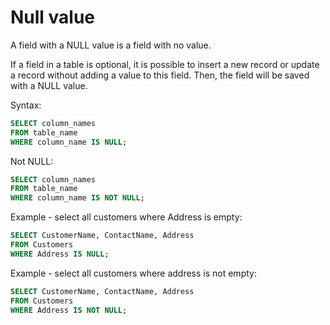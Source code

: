 # Null value
A field with a NULL value is a field with no value.

If a field in a table is optional, it is possible to insert a new record or update a record without adding a value to this field. Then, the field will be saved with a NULL value.

Syntax:
```sql
SELECT column_names
FROM table_name
WHERE column_name IS NULL;
```

Not NULL:
```sql
SELECT column_names
FROM table_name
WHERE column_name IS NOT NULL;
```

Example - select all customers where Address is empty:
```sql
SELECT CustomerName, ContactName, Address
FROM Customers
WHERE Address IS NULL;
```

Example - select all customers where address is not empty:
```sql
SELECT CustomerName, ContactName, Address
FROM Customers
WHERE Address IS NOT NULL;
```